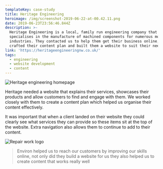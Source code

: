 ```yaml
---
templateKey: case-study
title: Heritage Engineering
heroimage: /img/screenshot-2019-06-22-at-00.42.11.png
date: 2019-06-23T23:56:46.844Z
description: >-
  Heritage Engineering is a local, family run engineering company that
  specialises in the manufacture of machined components for numerous modern
  industries. They contacted us to help them get their business online, we
  crafted their content plan and built them a website to suit their needs. 
link: 'https://heritageengineeringnw.co.uk/'
tags:
  - engineering
  - website development
  - content
---
```

![Heritage engineering homepage](/img/screenshot-2019-06-24-at-00.55.07.png)

Heritage needed a website that explains their services, showcases their products and allow customers to find and engage with them. We worked closely with them to create a content plan which helped us organise their content effectively. 

It was important that when a client landed on their website they could clearly see what services they can provide so these items sit at the top of the website. Extra navigation also allows them to continue to add to their content.

![Repair work logo](/img/screenshot-2019-06-24-at-00.55.28.png)

> Environ helped us to reach our customers by improving our skills online, not only did they build a website for us they also helped us to create content that works really well
